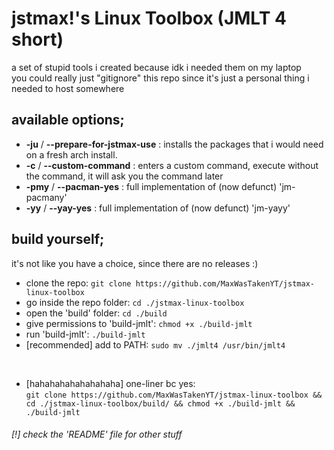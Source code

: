 # jstmax!'s Linux Toolbox (JMLT 4 short)
a set of stupid tools i created because idk i needed them on my laptop \
you could really just "gitignore" this repo since it's just a personal thing i needed to host somewhere

## available options;
* **-ju** / **--prepare-for-jstmax-use** : installs the packages that i would need on a fresh arch install.
* **-c** / **--custom-command** : enters a custom command, execute without the command, it will ask you the command later
* **-pmy** / **--pacman-yes** : full implementation of (now defunct) 'jm-pacmany'
* **-yy** / **--yay-yes** : full implementation of (now defunct) 'jm-yayy'

## build yourself;
it's not like you have a choice, since there are no releases :)
* clone the repo: `git clone https://github.com/MaxWasTakenYT/jstmax-linux-toolbox`
* go inside the repo folder: `cd ./jstmax-linux-toolbox`
* open the 'build' folder: `cd ./build`
* give permissions to 'build-jmlt': `chmod +x ./build-jmlt`
* run 'build-jmlt': `./build-jmlt`
* [recommended] add to PATH: `sudo mv ./jmlt4 /usr/bin/jmlt4`

&nbsp;
* [hahahahahahahahaha] one-liner bc yes: \
`git clone https://github.com/MaxWasTakenYT/jstmax-linux-toolbox && cd ./jstmax-linux-toolbox/build/ && chmod +x ./build-jmlt && ./build-jmlt`
###### [!] check the 'README' file for other stuff
